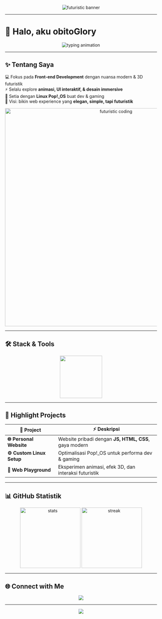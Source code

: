<!-- FUTURISTIC HEADER -->
<p align="center">
  <img src="https://capsule-render.vercel.app/api?type=waving&height=250&color=0:0f2027,50:203a43,100:2c5364&text=obitoGlory&fontColor=00d9ff&fontSize=80&fontAlign=50&animation=fadeIn&desc=Front-end%20Developer%20%7C%20Linux%20Pop!_OS%20Enthusiast&descAlign=50&descAlignY=70&descSize=22" alt="futuristic banner"/>
</p>

---

# 🚀 Halo, aku **obitoGlory**  

<p align="center">
  <img src="https://readme-typing-svg.demolab.com?font=JetBrains+Mono&size=28&pause=1200&color=00D9FF&center=true&vCenter=true&width=1200&lines=Web+Developer+%F0%9F%9A%80;Eksperimen+UI%2FUX+3D+dan+Futuristik;Ngoprek+Javascript+HTML+CSS;Ngulik+Linux+Pop!_OS+setiap+hari;Membangun+Project+Modern+dan+Elegan" alt="typing animation"/>
</p>

---

## ✨ Tentang Saya
💻 Fokus pada **Front-end Development** dengan nuansa modern & 3D futuristik  
⚡ Selalu explore **animasi, UI interaktif, & desain immersive**  
🐧 Setia dengan **Linux Pop!\_OS** buat dev & gaming  
🚀 Visi: bikin web experience yang **elegan, simple, tapi futuristik**  

<p align="center">
  <img src="https://i.ibb.co/SVhXy5w/futuristic-coding.gif" width="720" alt="futuristic coding"/>
</p>

---

## 🛠️ Stack & Tools
<p align="center">
  <img src="https://skillicons.dev/icons?i=javascript,html,css,linux,react,nextjs&theme=dark" height="140"/>
</p>

---

## 🌌 Highlight Projects
<div align="center">

| 🚀 Project | ⚡ Deskripsi |
|------------|-------------|
| **🌐 Personal Website** | Website pribadi dengan **JS, HTML, CSS**, gaya modern |
| **⚙️ Custom Linux Setup** | Optimalisasi Pop!\_OS untuk performa dev & gaming |
| **🎨 Web Playground** | Eksperimen animasi, efek 3D, dan interaksi futuristik |

</div>

---

## 📊 GitHub Statistik
<p align="center">
  <img src="https://github-readme-stats.vercel.app/api?username=obitoGlory&show_icons=true&theme=radical&bg_color=0d1117&title_color=00d9ff&icon_color=00d9ff&hide_border=true" height="200" alt="stats"/>
  <img src="https://github-readme-streak-stats.herokuapp.com?user=obitoGlory&theme=radical&hide_border=true&background=0d1117&ring=00d9ff&fire=00d9ff&currStreakLabel=00d9ff" height="200" alt="streak"/>
</p>

---

## 🌐 Connect with Me
<p align="center">
  <a href="https://github.com/obitoGlory">
    <img src="https://img.shields.io/badge/GitHub-obitoGlory-0d1117?style=for-the-badge&logo=github&logoColor=00d9ff&labelColor=0d1117" />
  </a>
</p>

---

<!-- FUTURISTIC FOOTER -->
<p align="center">
  <img src="https://capsule-render.vercel.app/api?type=waving&height=150&color=0:0f2027,50:203a43,100:2c5364&section=footer"/>
</p>
